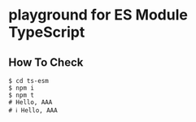 # playground for ES Module TypeScript

## How To Check

```shell
$ cd ts-esm
$ npm i
$ npm t
# Hello, AAA
# ℹ Hello, AAA   
```

